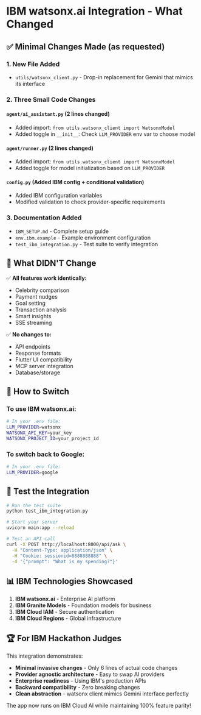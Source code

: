 # IBM watsonx.ai Integration - What Changed

## ✅ Minimal Changes Made (as requested)

### 1. **New File Added**
- `utils/watsonx_client.py` - Drop-in replacement for Gemini that mimics its interface

### 2. **Three Small Code Changes**

#### `agent/ai_assistant.py` (2 lines changed)
- Added import: `from utils.watsonx_client import WatsonxModel`
- Added toggle in `__init__`: Check `LLM_PROVIDER` env var to choose model

#### `agent/runner.py` (2 lines changed)  
- Added import: `from utils.watsonx_client import WatsonxModel`
- Added toggle for model initialization based on `LLM_PROVIDER`

#### `config.py` (Added IBM config + conditional validation)
- Added IBM configuration variables
- Modified validation to check provider-specific requirements

### 3. **Documentation Added**
- `IBM_SETUP.md` - Complete setup guide
- `env.ibm.example` - Example environment configuration
- `test_ibm_integration.py` - Test suite to verify integration

## 🎯 What DIDN'T Change

✅ **All features work identically:**
- Celebrity comparison
- Payment nudges  
- Goal setting
- Transaction analysis
- Smart insights
- SSE streaming

✅ **No changes to:**
- API endpoints
- Response formats
- Flutter UI compatibility
- MCP server integration
- Database/storage

## 🚀 How to Switch

### To use IBM watsonx.ai:
```bash
# In your .env file:
LLM_PROVIDER=watsonx
WATSONX_API_KEY=your_key
WATSONX_PROJECT_ID=your_project_id
```

### To switch back to Google:
```bash
# In your .env file:
LLM_PROVIDER=google
```

## 🧪 Test the Integration

```bash
# Run the test suite
python test_ibm_integration.py

# Start your server
uvicorn main:app --reload

# Test an API call
curl -X POST http://localhost:8000/api/ask \
  -H "Content-Type: application/json" \
  -H "Cookie: sessionid=8888888888" \
  -d '{"prompt": "What is my spending?"}'
```

## 📊 IBM Technologies Showcased

1. **IBM watsonx.ai** - Enterprise AI platform
2. **IBM Granite Models** - Foundation models for business
3. **IBM Cloud IAM** - Secure authentication
4. **IBM Cloud Regions** - Global infrastructure

## 🏆 For IBM Hackathon Judges

This integration demonstrates:
- **Minimal invasive changes** - Only 6 lines of actual code changes
- **Provider agnostic architecture** - Easy to swap AI providers
- **Enterprise readiness** - Using IBM's production APIs
- **Backward compatibility** - Zero breaking changes
- **Clean abstraction** - watsonx client mimics Gemini interface perfectly

The app now runs on IBM Cloud AI while maintaining 100% feature parity!
